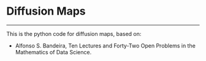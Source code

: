 # Diffusion Maps
------

This is the python code for  diffusion maps, based on:

* Alfonso S. Bandeira, Ten Lectures and Forty-Two Open Problems in the Mathematics of Data Science.

